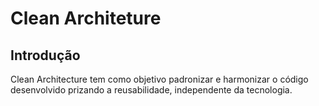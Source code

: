 # Clean Architeture

## Introdução
Clean Architecture tem como objetivo padronizar e harmonizar o código desenvolvido prizando a reusabilidade, independente da tecnologia.

